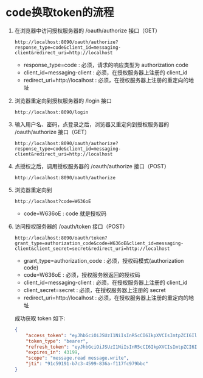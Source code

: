 # code换取token的流程
1. 在浏览器中访问授权服务器的 /oauth/authorize 接口（GET）
   ```
   http://localhost:8090/oauth/authorize?response_type=code&client_id=messaging-client&redirect_uri=http://localhost
   ```
   - response_type=code : 必须，请求的响应类型为 authorization code
   - client_id=messaging-client : 必须，在授权服务器上注册的 client_id
   - redirect_uri=http://localhost : 必须，在授权服务器上注册的重定向的地址

2. 浏览器重定向到授权服务器的 /login 接口
   ```
   http://localhost:8090/login
   ```

3. 输入用户名、密码，点登录之后，浏览器又重定向到授权服务器的 /oauth/authorize 接口（GET）
   ```
   http://localhost:8090/oauth/authorize?response_type=code&client_id=messaging-client&redirect_uri=http://localhost
   ```

4. 点授权之后，调用授权服务器的 /oauth/authorize 接口（POST）
   ```
   http://localhost:8090/oauth/authorize
   ```

5. 浏览器重定向到
   ```
   http://localhost?code=W636oE
   ```
   - code=W636oE : code 就是授权码

6. 访问授权服务器的 /oauth/token 接口（POST）
   ```
   http://localhost:8090/oauth/token?grant_type=authorization_code&code=W636oE&client_id=messaging-client&client_secret=secret&redirect_uri=http://localhost
   ```
   - grant_type=authorization_code : 必须，授权码模式(authorization code)
   - code=W636oE : 必须，授权服务器返回的授权码
   - client_id=messaging-client : 必须，在授权服务器上注册的 client_id
   - client_secret=secret : 必须，在授权服务器上注册的 secret
   - redirect_uri=http://localhost : 必须，在授权服务器上注册的重定向的地址
   
   成功获取 token 如下: 
   
   ```json
   {
       "access_token": "eyJhbGciOiJSUzI1NiIsInR5cCI6IkpXVCIsImtpZCI6IlBRRmsvOFEyYlR0UHFCbm5SMmtSVnBLSXVERG0yc1FycU1TRnFaMm5Zbmc9In0.eyJleHAiOjE2MTAxMzI4MjUsInVzZXJfbmFtZSI6InVzZXIxIiwiYXV0aG9yaXRpZXMiOlsiUk9MRV9VU0VSIl0sImp0aSI6IjkxYzU5MTkxLWI3YzMtNDU5OS04MzZhLWYxMTdmYzk3OWJiYyIsImNsaWVudF9pZCI6Im1lc3NhZ2luZy1jbGllbnQiLCJzY29wZSI6WyJtZXNzYWdlLnJlYWQiLCJtZXNzYWdlLndyaXRlIl19.CAwNYZOn_IXDD3jkCzEEpx_mKAQyEr23SUM_LP4V-K6TB-1KPCetZrenjFN70id6jOmvohFWCVRRQEL_JIAMJ7xO-1FL2Xmp0h3aCop_tvL82_Jc-pqZRzdXhQ1H4pYDySK_cyHsxwsbih7Fwi8G2Z4mnfgMNXx1nF15z4mRwo5ur57ToSLQIhsLG74ERjlNqfZ5h9A9_xdCXCgFqlqSXYam4PNDB3nPLaPW_7QguSfQRl_79qoitc5fVoaEaDuRQVu5bIpy7QZCVELrio16hwLl6-QuRDSoMICxYywgnOMIzr4b7xf6m3aueXaPpU-BITFopTCEzUbS4ayWxvNE5w",
       "token_type": "bearer",
       "refresh_token": "eyJhbGciOiJSUzI1NiIsInR5cCI6IkpXVCIsImtpZCI6IlBRRmsvOFEyYlR0UHFCbm5SMmtSVnBLSXVERG0yc1FycU1TRnFaMm5Zbmc9In0.eyJ1c2VyX25hbWUiOiJ1c2VyMSIsInNjb3BlIjpbIm1lc3NhZ2UucmVhZCIsIm1lc3NhZ2Uud3JpdGUiXSwiYXRpIjoiOTFjNTkxOTEtYjdjMy00NTk5LTgzNmEtZjExN2ZjOTc5YmJjIiwiZXhwIjoxNjEyNjgxNjI1LCJhdXRob3JpdGllcyI6WyJST0xFX1VTRVIiXSwianRpIjoiNDk1MzVlY2EtYzdjYS00NWQ1LWJjY2ItYmI4ZGM2ZDk4ZWFhIiwiY2xpZW50X2lkIjoibWVzc2FnaW5nLWNsaWVudCJ9.iYEgPBtM0AHKEbdHgr74LQ8K9uRedT1YCjkFF5UxvLonWzZg_BHxgjI7xFZTtYI_W4I4WAa8P80hPfEltc-fkmotTW-CeEOXxrkSA0SnIsZUdC2IZG6s-8MlNf3qPkWYxtSdc1oDdGFbj8WCJuqffJXQlTTAH9DgNPm0P90PYzBCkAupP6Ud9XwFHtvh9HGEW9ZhmimaonJO2PvZDX3MI37_5E-xwCoFnrfbpgkz8fNMBM0L_3ihQ3NJ3zCWKRrQP4pqau_K9Ke0QHcVPremwv6B_0kER4-thCubVTaqbTF-iEkPKHhXaAIpxQBGmHR53vs1esruvOiiFoUaKYGEiA",
       "expires_in": 43199,
       "scope": "message.read message.write",
       "jti": "91c59191-b7c3-4599-836a-f117fc979bbc"
   }
   ```

